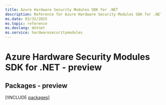 ```yaml
---
title: Azure Hardware Security Modules SDK for .NET
description: Reference for Azure Hardware Security Modules SDK for .NET
ms.date: 03/31/2025
ms.topic: reference
ms.devlang: dotnet
ms.service: hardwaresecuritymodules
---
```

# Azure Hardware Security Modules SDK for .NET - preview
## Packages - preview
[!INCLUDE [packages](hardware-security-modules-index.md)]
